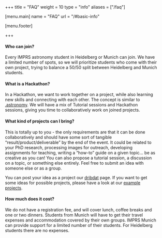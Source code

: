 +++
title = "FAQ"
weight = 10
type = "info"
aliases = ["/faq"]

[menu.main]
  name = "FAQ"
  url = "/#basic-info"

[menu.footer]

+++

#### Who can join?

Every IMPRS astronomy student in Heidelberg or Munich can join. We have a limited number of spots, so we will prioritize students who come with their own project, trying to balance a 50/50 split between Heidelberg and Munich students.


#### What is a Hackathon?

In a Hackathon, we want to work together on a project, while also learning new skills and connecting with each other. The concept is similar to [.astronomy](https://www.dotastronomy.com). We will have a mix of Tutorial sessions and Hackathon sessions, giving you time to collaboratively work on joined projects.


#### What kind of projects can I bring?

This is totally up to you - the only requirements are that it can be done collaboratively and should have some sort of tangible “result/product/deliverable” by the end of the event. It could be related to your PhD research, processing images for outreach, developing assignments for teaching, writing a “how-to” guide on a given topic… be as creative as you can! You can also propose a tutorial session, a discussion on a topic, or something else entirely. Feel free to submit an idea with someone else or as a group.

You can post your idea as a project our [dribdat](https://live.imprs-astro-hackathon.de) page. If you want to get some ideas for possible projects, please have a look at our [example projects](https://live.imprs-astro-hackathon.de/event/1).


#### How much does it cost?

We do not have a registration fee, and will cover lunch, coffee breaks and one or two dinners. Students from Munich will have to get their travel expenses and accommodation covered by their own groups. IMPRS Munich can provide support for a limited number of their students. For Heidelberg students there are no expenses.

